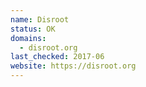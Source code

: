 ```yaml
---
name: Disroot
status: OK
domains: 
  - disroot.org
last_checked: 2017-06
website: https://disroot.org
---
```

